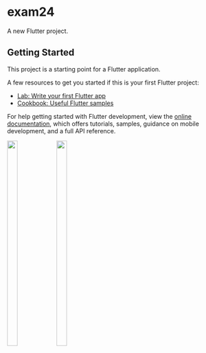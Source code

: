 # exam24

A new Flutter project.

## Getting Started

This project is a starting point for a Flutter application.

A few resources to get you started if this is your first Flutter project:

- [Lab: Write your first Flutter app](https://docs.flutter.dev/get-started/codelab)
- [Cookbook: Useful Flutter samples](https://docs.flutter.dev/cookbook)

For help getting started with Flutter development, view the
[online documentation](https://docs.flutter.dev/), which offers tutorials,
samples, guidance on mobile development, and a full API reference.
<p>
  <img src = "https://user-images.githubusercontent.com/121473709/233911938-3e396105-6816-42e3-8855-101f81e5ea9b.png" width=22% height=35%>
  <img src = "https://user-images.githubusercontent.com/121473709/233911621-6db506c5-0496-46ea-a6b9-9063f23d7047.png" width=22% height=35%>
</p>
